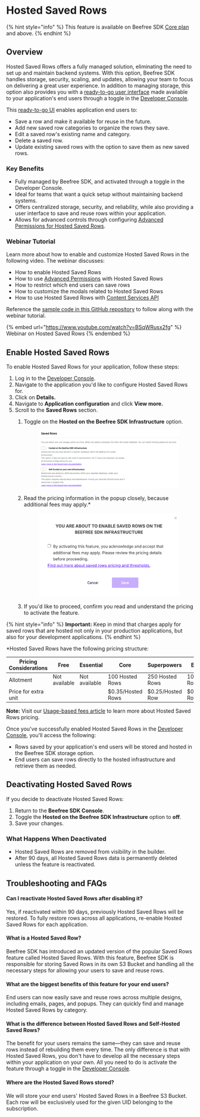# Hosted Saved Rows

{% hint style="info" %}
This feature is available on Beefree SDK [Core plan](https://dam.beefree.io/pluginpricing) and above.
{% endhint %}

## **Overview**

Hosted Saved Rows offers a fully managed solution, eliminating the need to set up and maintain backend systems. With this option, Beefree SDK handles storage, security, scaling, and updates, allowing your team to focus on delivering a great user experience. In addition to managing storage, this option also provides you with a [ready-to-go user interface](hosted-saved-rows.md#ready-to-go-user-interface) made available to your application's end users through a toggle in the [Developer Console](https://developers.beefree.io/accounts/login/?from=website_menu).&#x20;

This [ready-to-go UI](hosted-saved-rows.md#ready-to-go-user-interface) enables application end users to:

* Save a row and make it available for reuse in the future.
* Add new saved row categories to organize the rows they save.
* Edit a saved row's existing name and category.
* Delete a saved row.
* Update existing saved rows with the option to save them as new saved rows.&#x20;

### **Key Benefits**

* Fully managed by Beefree SDK, and activated through a toggle in the Developer Console.
* Ideal for teams that want a quick setup without maintaining backend systems.
* Offers centralized storage, security, and reliability, while also providing a user interface to save and  reuse rows within your application.
* Allows for advanced controls through configuring [Advanced Permissions for Hosted Saved Rows](../../other-customizations/advanced-options/advanced-permissions.md#hosted-saved-rows).

### Webinar Tutorial

Learn more about how to enable and customize Hosted Saved Rows in the following video. The webinar discusses:

* How to enable Hosted Saved Rows
* How to use [Advanced Permissions](../../other-customizations/advanced-options/advanced-permissions.md#hosted-saved-rows) with Hosted Saved Rows
* How to restrict which end users can save rows
* How to customize the modals related to Hosted Saved Rows
* How to use Hosted Saved Rows with [Content Services API](../../apis/content-services-api/)

Reference the [sample code in this GitHub repository](https://github.com/mailupinc/beefree-sdk-hosted-saved-rows-demo) to follow along with the webinar tutorial.

{% embed url="https://www.youtube.com/watch?v=BSqWRusx2fg" %}
Webinar on Hosted Saved Rows
{% endembed %}

## **Enable Hosted Saved Rows**

To enable Hosted Saved Rows for your application, follow these steps:

1. Log in to the [Developer Console](https://developers.beefree.io/accounts/login/?from=website_menu).
2. Navigate to the application you'd like to configure Hosted Saved Rows for.
3. Click on **Details.**
4. Navigate to **Application configuration** and click **View more.**
5. Scroll to the **Saved Rows** section.
   1.  Toggle on the **Hosted on the Beefree SDK Infrastructure** option.

       <figure><img src="../../.gitbook/assets/CleanShot 2024-11-20 at 20.28.15.png" alt=""><figcaption></figcaption></figure>
   2.  Read the pricing information in the popup closely, because additional fees may apply.\*&#x20;

       <figure><img src="../../.gitbook/assets/CleanShot 2024-11-20 at 20.28.37.png" alt=""><figcaption></figcaption></figure>
   3. If you'd like to proceed, confirm you read and understand the pricing to activate the feature.

{% hint style="info" %}
**Important:** Keep in mind that charges apply for saved rows that are hosted not only in your production applications, but also for your development applications.
{% endhint %}

\*Hosted Saved Rows have the following pricing structure:

| Pricing Considerations | Free          | Essential     | Core              | Superpowers      | Enterprise       |
| ---------------------- | ------------- | ------------- | ----------------- | ---------------- | ---------------- |
| Allotment              | Not available | Not available | 100 Hosted Rows   | 250 Hosted Rows  | 1000 Hosted Rows |
| Price for extra unit   |               |               | $0.35/Hosted Rows | $0.25/Hosted Row | $0.20/Hosted Row |

**Note:** Visit our [Usage-based fees article](https://devportal.beefree.io/hc/en-us/articles/4403095825042-Usage-based-fees#h_01JE4K84YM3M040X7JBQR7GVW1) to learn more about Hosted Saved Rows pricing.

Once you've successfully enabled Hosted Saved Rows in the [Developer Console](https://developers.beefree.io/accounts/login/?from=website_menu), you'll access the following:

* Rows saved by your application's end users will be stored and hosted in the Beefree SDK storage option.
* End users can save rows directly to the hosted infrastructure and retrieve them as needed.

## **Deactivating Hosted Saved Rows**

If you decide to deactivate Hosted Saved Rows:

1. Return to the **Beefree SDK Console**.
2. Toggle the **Hosted on the Beefree SDK Infrastructure** option to **off**.
3. Save your changes.

### **What Happens When Deactivated**

* Hosted Saved Rows are removed from visibility in the builder.
* After 90 days, all Hosted Saved Rows data is permanently deleted unless the feature is reactivated.

## **Troubleshooting and FAQs**

#### **Can I reactivate Hosted Saved Rows after disabling it?**

Yes, if reactivated within 90 days, previously Hosted Saved Rows will be restored. To fully restore rows across all applications, re-enable Hosted Saved Rows for each application.

#### What is a Hosted Saved Row? <a href="#what-is-a-hosted-row" id="what-is-a-hosted-row"></a>

Beefree SDK has introduced an updated version of the popular Saved Rows feature called Hosted Saved Rows. With this feature, Beefree SDK is responsible for storing Saved Rows in its own S3 Bucket and handling all the necessary steps for allowing your users to save and reuse rows.

#### What are the biggest benefits of this feature for your end users? <a href="#what-are-the-biggest-benefits-of-this-feature-for-your-end-users" id="what-are-the-biggest-benefits-of-this-feature-for-your-end-users"></a>

End users can now easily save and reuse rows across multiple designs, including emails, pages, and popups. They can quickly find and manage Hosted Saved Rows by category.

#### What is the difference between Hosted Saved Rows and Self-Hosted Saved Rows? <a href="#what-is-the-difference-between-hosted-rows-and-saved-rows" id="what-is-the-difference-between-hosted-rows-and-saved-rows"></a>

The benefit for your users remains the same—they can save and reuse rows instead of rebuilding them every time. The only difference is that with Hosted Saved Rows, you don't have to develop all the necessary steps within your application on your own. All you need to do is activate the feature through a toggle in the [Developer Console](https://developers.beefree.io/accounts/login/?from=website_menu).

#### Where are the Hosted Saved Rows stored? <a href="#where-are-the-hosted-rows-stored" id="where-are-the-hosted-rows-stored"></a>

We will store your end users' Hosted Saved Rows in a Beefree S3 Bucket. Each row will be exclusively used for the given UID belonging to the subscription.
